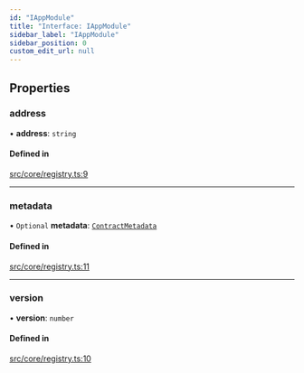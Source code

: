 ```yaml
---
id: "IAppModule"
title: "Interface: IAppModule"
sidebar_label: "IAppModule"
sidebar_position: 0
custom_edit_url: null
---
```


## Properties

### address

• **address**: `string`

#### Defined in

[src/core/registry.ts:9](https://github.com/PrasoonPratham/nftlabs-sdk-ts/blob/ff1ad69/src/core/registry.ts#L9)

___

### metadata

• `Optional` **metadata**: [`ContractMetadata`](ContractMetadata)

#### Defined in

[src/core/registry.ts:11](https://github.com/PrasoonPratham/nftlabs-sdk-ts/blob/ff1ad69/src/core/registry.ts#L11)

___

### version

• **version**: `number`

#### Defined in

[src/core/registry.ts:10](https://github.com/PrasoonPratham/nftlabs-sdk-ts/blob/ff1ad69/src/core/registry.ts#L10)
